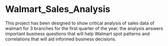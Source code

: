 # Walmart_Sales_Analysis
This project has been designed to show critical analysis of sales data of walmart for 3 branches for the first quarter of the year. the analysis answers important business questions that will help Walmart spot patterns and correlations that will aid informed business decisions.
